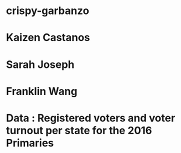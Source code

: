 # crispy-garbanzo

# Kaizen Castanos
# Sarah Joseph
# Franklin Wang

# Data : Registered voters and voter turnout per state for the 2016 Primaries
